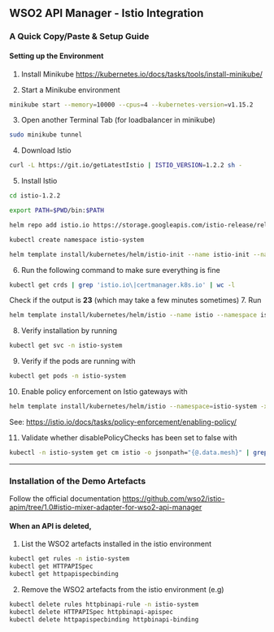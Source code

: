 ## WSO2 API Manager - Istio Integration
### A Quick Copy/Paste & Setup Guide
#### Setting up the Environment
1. Install Minikube https://kubernetes.io/docs/tasks/tools/install-minikube/

2. Start a Minikube environment
```bash
minikube start --memory=10000 --cpus=4 --kubernetes-version=v1.15.2
```
3. Open another Terminal Tab (for loadbalancer in minikube)
```bash
sudo minikube tunnel
```
4. Download Istio
```bash
curl -L https://git.io/getLatestIstio | ISTIO_VERSION=1.2.2 sh -
```
5. Install Istio
```bash
cd istio-1.2.2
```
```bash
export PATH=$PWD/bin:$PATH
```
```bash
helm repo add istio.io https://storage.googleapis.com/istio-release/releases/1.2.2/charts/
```
```bash
kubectl create namespace istio-system
```
```bash
helm template install/kubernetes/helm/istio-init --name istio-init --namespace istio-system | kubectl apply -f -
```
6. Run the following command to make sure everything is fine
```bash
kubectl get crds | grep 'istio.io\|certmanager.k8s.io' | wc -l
```
Check if the output is **23** (which may take a few minutes sometimes)
7. Run
```bash
helm template install/kubernetes/helm/istio --name istio --namespace istio-system | kubectl apply -f -
```
8. Verify installation by running
```bash
kubectl get svc -n istio-system
```
9. Verify if the pods are running with
```bash
kubectl get pods -n istio-system
```
10. Enable policy enforcement on Istio gateways with
```bash
helm template install/kubernetes/helm/istio --namespace=istio-system -x templates/configmap.yaml --set global.disablePolicyChecks=false | kubectl -n istio-system replace -f -
```
See: https://istio.io/docs/tasks/policy-enforcement/enabling-policy/

11. Validate whether disablePolicyChecks has been set to false with
```bash
kubectl -n istio-system get cm istio -o jsonpath="{@.data.mesh}" | grep disablePolicyChecks
```
---------

### Installation of the Demo Artefacts

Follow the official documentation https://github.com/wso2/istio-apim/tree/1.0#istio-mixer-adapter-for-wso2-api-manager

#### When an API is deleted,
1. List the WSO2 artefacts installed in the istio environment
```bash
kubectl get rules -n istio-system
kubectl get HTTPAPISpec
kubectl get httpapispecbinding
```
2. Remove the WSO2 artefacts from the istio environment (e.g)
```bash
kubectl delete rules httpbinapi-rule -n istio-system
kubectl delete HTTPAPISpec httpbinapi-apispec
kubectl delete httpapispecbinding httpbinapi-binding
```